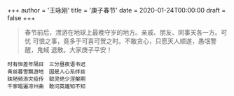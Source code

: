 +++
author = '王咏刚'
title = '庚子春节'
date = 2020-01-24T00:00:00
draft = false
+++

> 春节前后，漂游在地球上最晚守岁的地方。亲戚、朋友、同事天各一方。可忧
> 可恨之事，竟多于可喜可贺之时。不敢贪心，只愿天人顺遂，愚氓警醒，鬼蜮
> 退散。大家庚子平安！

<div class="poem">

```
时有恒差年隔日　三分昼夜语书迟
青丝暮雪飘游地　国是人心系绊丝
昧陋频添灾疫传　聪灵绝少涅槃期
千家唱遍凉州曲　敢问英雄知不知
```

</div>
